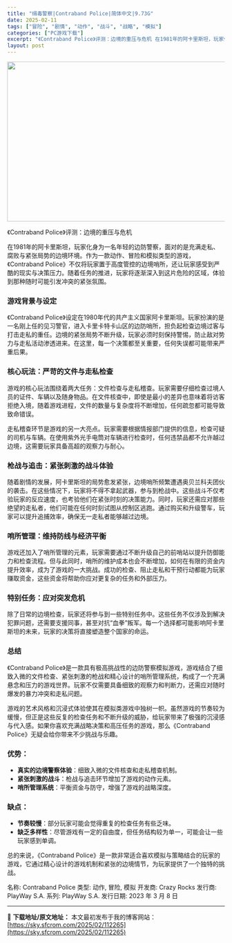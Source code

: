 ```yaml
---
title: "缉毒警察|Contraband Police|简体中文|9.73G"
date: 2025-02-11
tags: ["冒险", "剧情", "动作", "战斗", "战略", "模拟"]
categories: ["PC游戏下载"]
excerpt: "《Contraband Police》评测：边境的重压与危机 在1981年的阿卡里斯坦，玩家化身为一名年轻的边防警察，面对的是充满走私、腐败与紧张局势的边境环境。作为一款动作、冒险和模拟类型的游戏，《Contraband Police》不仅将玩家置于高度管控的边境哨所，还让玩家感受到严酷的现实与决策&hellip;"
layout: post
---
```


<img class="aligncenter size-full wp-image-112267" src="https://sky.sfcrom.com/wp-content/uploads/2025/02/2025021101351494.webp" alt="" width="660" height="370" />

《Contraband Police》评测：边境的重压与危机

在1981年的阿卡里斯坦，玩家化身为一名年轻的边防警察，面对的是充满走私、腐败与紧张局势的边境环境。作为一款动作、冒险和模拟类型的游戏，《Contraband Police》不仅将玩家置于高度管控的边境哨所，还让玩家感受到严酷的现实与决策压力。随着任务的推进，玩家将逐渐深入到这片危险的区域，体验到那种随时可能引发冲突的紧张氛围。
<h3>游戏背景与设定</h3>
《Contraband Police》设定在1980年代的共产主义国家阿卡里斯坦。玩家扮演的是一名刚上任的见习警官，进入卡里卡特卡山区的边防哨所，担负起检查边境过客与打击走私的重任。边境的紧张局势不断升级，玩家必须时刻保持警惕，防止敌对势力与走私活动渗透进来。在这里，每一个决策都至关重要，任何失误都可能带来严重后果。
<h3>核心玩法：严苛的文件与走私检查</h3>
游戏的核心玩法围绕着两大任务：文件检查与走私稽查。玩家需要仔细检查过境人员的证件、车辆以及随身物品。在文件核查中，即使是最小的差异也意味着将访客拒绝入境，随着游戏进程，文件的数量与复杂度将不断增加，任何疏忽都可能导致致命错误。

走私稽查环节是游戏的另一大亮点。玩家需要根据情报部门提供的信息，检查可疑的司机与车辆。在使用紫外光手电筒对车辆进行检查时，任何违禁品都不允许越过边境，这需要玩家具备高超的观察力与耐心。
<h3>枪战与追击：紧张刺激的战斗体验</h3>
随着剧情的发展，阿卡里斯坦的局势愈发紧张，边境哨所频繁遭遇奥贝兰科夫团伙的袭击。在这些情况下，玩家将不得不拿起武器，参与到枪战中。这些战斗不仅考验玩家的反应速度，也考验他们在紧张时刻的决策能力。同时，玩家还需应对那些绝望的走私者，他们可能在任何时刻试图从控制区逃跑。通过购买和升级警车，玩家可以提升追捕效率，确保无一走私者能够越过边境。
<h3>哨所管理：维持防线与经济平衡</h3>
游戏还加入了哨所管理的元素，玩家需要通过不断升级自己的前哨站以提升防御能力和检查流程。但与此同时，哨所的维护成本也会不断增加，如何在有限的资金内提升效率，成为了游戏的一大挑战。成功的检查、阻止走私和干预行动都能为玩家赚取资金，这些资金将帮助你应对更复杂的任务和外部压力。
<h3>特别任务：应对突发危机</h3>
除了日常的边境检查，玩家还将参与到一些特别任务中。这些任务不仅涉及到解决犯罪问题，还需要支援同事，甚至对抗“血拳”叛军。每一个选择都可能影响阿卡里斯坦的未来，玩家的决策将直接塑造整个国家的命运。
<h3>总结</h3>
《Contraband Police》是一款具有极高挑战性的边防警察模拟游戏，游戏结合了细致入微的文件检查、紧张刺激的枪战和精心设计的哨所管理系统，构成了一个充满悬念和压力的游戏世界。玩家不仅需要具备细致的观察力和判断力，还需应对随时爆发的暴力冲突和走私问题。

游戏的艺术风格和沉浸式体验使其在模拟类游戏中独树一帜。虽然游戏的节奏较为缓慢，但正是这些反复的检查任务和不断升级的威胁，给玩家带来了极强的沉浸感与代入感。如果你喜欢充满战略决策和高压任务的游戏，那么《Contraband Police》无疑会给你带来不少挑战与乐趣。
<h3>优势：</h3>
<ul>
 	<li><strong>真实的边境警察体验</strong>：细致入微的文件核查和走私稽查机制。</li>
 	<li><strong>紧张刺激的战斗</strong>：枪战与追击环节增加了游戏的动作元素。</li>
 	<li><strong>哨所管理系统</strong>：平衡资金与防守，增强了游戏的战略深度。</li>
</ul>
<h3>缺点：</h3>
<ul>
 	<li><strong>节奏较慢</strong>：部分玩家可能会觉得重复的检查任务有些乏味。</li>
 	<li><strong>缺乏多样性</strong>：尽管游戏有一定的自由度，但任务结构较为单一，可能会让一些玩家感到单调。</li>
</ul>
总的来说，《Contraband Police》是一款非常适合喜欢模拟与策略结合的玩家的游戏，它通过精心设计的游戏机制和紧张的边境情节，为玩家提供了一个独特的挑战。

名称: Contraband Police
类型: 动作, 冒险, 模拟
开发商: Crazy Rocks
发行商: PlayWay S.A.
系列: PlayWay S.A.
发行日期: 2023 年 3 月 8 日

---
📖 **下载地址/原文地址：** 本文最初发布于我的博客网站：[https://sky.sfcrom.com/2025/02/112265](https://sky.sfcrom.com/2025/02/112265)
